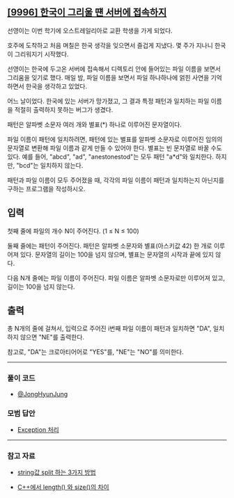 ## [[9996] 한국이 그리울 떈 서버에 접속하지](https://www.acmicpc.net/problem/11655)
선영이는 이번 학기에 오스트레일리아로 교환 학생을 가게 되었다. 

호주에 도착하고 처음 며칠은 한국 생각을 잊으면서 즐겁게 지냈다. 몇 주가 지나니 한국이 그리워지기 시작했다. 

선영이는 한국에 두고온 서버에 접속해서 디렉토리 안에 들어있는 파일 이름을 보면서 그리움을 잊기로 했다. 매일 밤, 파일 이름을 보면서 파일 하나하나에 얽힌 사연을 기억하면서 한국을 생각하고 있었다.

어느 날이었다. 한국에 있는 서버가 망가졌고, 그 결과 특정 패턴과 일치하는 파일 이름을 적절히 출력하지 못하는 버그가 생겼다.

패턴은 알파벳 소문자 여러 개와 별표(*) 하나로 이루어진 문자열이다.

파일 이름이 패턴에 일치하려면, 패턴에 있는 별표를 알파벳 소문자로 이루어진 임의의 문자열로 변환해 파일 이름과 같게 만들 수 있어야 한다. 별표는 빈 문자열로 바꿀 수도 있다. 예를 들어, "abcd", "ad", "anestonestod"는 모두 패턴 "a*d"와 일치한다. 하지만, "bcd"는 일치하지 않는다.

패턴과 파일 이름이 모두 주어졌을 때, 각각의 파일 이름이 패턴과 일치하는지 아닌지를 구하는 프로그램을 작성하시오.

## 입력
첫째 줄에 파일의 개수 N이 주어진다. (1 ≤ N ≤ 100)

둘째 줄에는 패턴이 주어진다. 패턴은 알파벳 소문자와 별표(아스키값 42) 한 개로 이루어져 있다. 문자열의 길이는 100을 넘지 않으며, 별표는 문자열의 시작과 끝에 있지 않다.

다음 N개 줄에는 파일 이름이 주어진다. 파일 이름은 알파벳 소문자로만 이루어져 있고, 길이는 100을 넘지 않는다.

## 출력
총 N개의 줄에 걸쳐서, 입력으로 주어진 i번째 파일 이름이 패턴과 일치하면 "DA", 일치하지 않으면 "NE"를 출력한다.

참고로, "DA"는 크로아티어어로 "YES"를, "NE"는 "NO"를 의미한다.

***

### 풀이 코드

- [@JongHyunJung](https://github.com/almond0115/Algorithm-CodingTest/blob/main/BackJoon/9996/jjh.cpp)

### 모범 답안

- [Exception 처리](https://github.com/almond0115/Algorithm-CodingTest/blob/main/BackJoon/9996/solution_1.cpp)

***

### 참고 자료

* [string값 split 하는 3가지 방법](https://almond0115.tistory.com/entry/C에서-문자열-자르기-3가지-방법)

* [C++에서 length() 와 size()의 차이](https://almond0115.tistory.com/entry/C에서-length와-size의-차이)